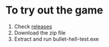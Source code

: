 # To try out the game

1. Check [releases](https://github.com/Emp24/space-survivors/releases/tag/v0)
2. Download the zip file
3. Extract and run bullet-hell-test.exe
